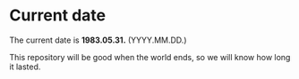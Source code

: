 # Current date

The current date is **1983.05.31.** (YYYY.MM.DD.)

This repository will be good when the world ends, so we will know how long it lasted.